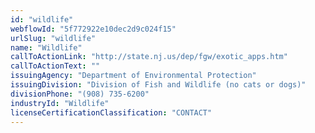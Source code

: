 ```yaml
---
id: "wildlife"
webflowId: "5f772922e10dec2d9c024f15"
urlSlug: "wildlife"
name: "Wildlife"
callToActionLink: "http://state.nj.us/dep/fgw/exotic_apps.htm"
callToActionText: ""
issuingAgency: "Department of Environmental Protection"
issuingDivision: "Division of Fish and Wildlife (no cats or dogs)"
divisionPhone: "(908) 735-6200"
industryId: "Wildlife"
licenseCertificationClassification: "CONTACT"
---
```

